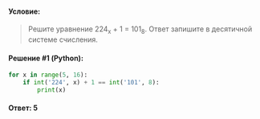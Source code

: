#### Условие:

> Решите уравнение 224<sub>x</sub> + 1 = 101<sub>8</sub>. Ответ запишите в десятичной системе счисления.

#### Решение #1 (Python):
```python
for x in range(5, 16):
    if int('224', x) + 1 == int('101', 8):
        print(x)
```

#### Ответ: 5
